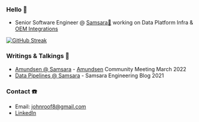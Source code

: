 ### Hello 👋
- Senior Software Engineer @ [Samsara🦉](https://www.samsara.com/) working on Data Platform Infra & [OEM Integrations](https://www.samsara.com/products/telematics/oem-integrations/)

[![GitHub Streak](https://github-readme-streak-stats.herokuapp.com/?user=jroof88)](https://git.io/streak-stats)

### Writings & Talkings 📝
- [Amundsen @ Samsara](https://www.youtube.com/watch?v=b7IKabySpvQ) - [Amundsen](https://www.amundsen.io/) Community Meeting March 2022
- [Data Pipelines @ Samsara](https://www.samsara.com/blog/data-pipelines-at-samsara/) - Samsara Engineering Blog 2021

### Contact ☎️
- Email: johnroof8@gmail.com
- [LinkedIn](https://www.linkedin.com/in/jroof88/)
